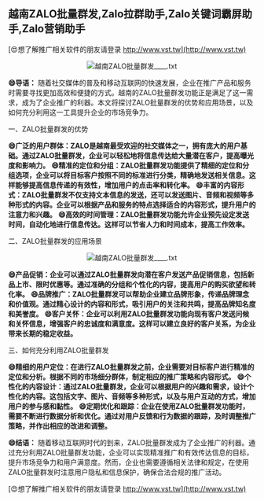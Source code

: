 ## **越南ZALO批量群发,Zalo拉群助手,Zalo关键词霸屏助手,Zalo营销助手**

[😍想了解推广相关软件的朋友请登录 http://www.vst.tw](http://www.vst.tw)

 <center><img src="https://vst.tw/MP4/tuiguang/png/6.png" alt="越南ZALO批量群发____.txt"></center>

**😄导语：**
随着社交媒体的普及和移动互联网的快速发展，企业在推广产品和服务时需要寻找更加高效和便捷的方式。越南的ZALO批量群发功能正是满足了这一需求，成为了企业推广的利器。本文将探讨ZALO批量群发的优势和应用场景，以及如何充分利用这一工具提升企业的市场竞争力。

一、ZALO批量群发的优势

**😄广泛的用户群体：ZALO是越南最受欢迎的社交媒体之一，拥有庞大的用户基础。通过ZALO批量群发，企业可以轻松地将信息传达给大量潜在客户，提高曝光度和影响力。**
**😄精准的定位和分组：ZALO批量群发功能提供了精细的定位和分组选项，企业可以将目标客户按照不同的标准进行分类，精确地发送相关信息。这样能够提高信息传递的有效性，增加用户的点击率和转化率。**
**😄丰富的内容形式：ZALO批量群发不仅支持文本信息的发送，还可以发送图片、音频和视频等多种形式的内容。企业可以根据产品和服务的特点选择适合的内容形式，提升用户的注意力和兴趣。**
**😄高效的时间管理：ZALO批量群发功能允许企业预先设定发送时间，自动化地进行信息传达。这样可以节省人力和时间成本，提高工作效率。**

二、ZALO批量群发的应用场景

 <center><img src="https://vst.tw/MP4/tuiguang/png/6.png" alt="越南ZALO批量群发____.txt"></center>

**😄产品促销：企业可以通过ZALO批量群发向潜在客户发送产品促销信息，包括新品上市、限时优惠等。通过准确的分组和个性化的内容，提高用户的购买欲望和转化率。**
**😄品牌推广：ZALO批量群发可以帮助企业建立品牌形象，传递品牌理念和价值观。通过精心设计的内容和形式，吸引用户的关注和共鸣，提高品牌知名度和美誉度。**
**😄客户关怀：企业可以利用ZALO批量群发功能向现有客户发送问候和关怀信息，增强客户的忠诚度和满意度。这样可以建立良好的客户关系，为企业带来长期的稳定收益。**

三、如何充分利用ZALO批量群发

**😄精细的用户定位：在进行ZALO批量群发之前，企业需要对目标客户进行精准的定位和分析。根据不同的市场细分群体，制定相应的推广策略和内容形式。**
**😄个性化的内容设计：通过ZALO批量群发，企业可以根据用户的兴趣和需求，设计个性化的内容。这包括文字、图片、音频等多种形式，以及与用户互动的方式，增加用户的参与感和黏性。**
**😄定期优化和跟踪：企业在使用ZALO批量群发功能时，需要不断进行数据分析和优化。通过对用户反馈和行为数据的跟踪，及时调整推广策略，并作出相应的改进和调整。**

**😄结语：**
随着移动互联网时代的到来，ZALO批量群发成为了企业推广的利器。通过充分利用ZALO批量群发功能，企业可以实现精准推广和有效传达信息的目标，提升市场竞争力和用户满意度。然而，企业也需要遵循相关法律和规定，在使用ZALO批量群发时注意用户隐私和信息保护，确保合法合规的推广活动。

[😍想了解推广相关软件的朋友请登录 http://www.vst.tw](http://www.vst.tw)




